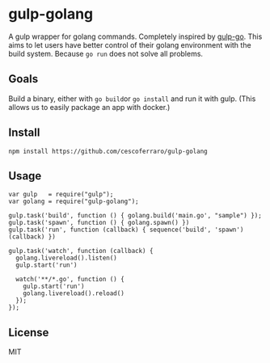 # gulp-golang

A gulp wrapper for golang commands. Completely inspired by [gulp-go](www.google.com).
This aims to let users have better control of their golang environment with the build system.
Because `go run` does not solve all problems.



## Goals

Build a binary, either with `go build`or `go install` and run it with gulp.
(This allows us to easily package an app with docker.)

## Install

    npm install https://github.com/cescoferraro/gulp-golang

## Usage

    var gulp   = require("gulp");
    var golang = require("gulp-golang");

    gulp.task('build', function () { golang.build('main.go', "sample") });
    gulp.task('spawn', function () { golang.spawn() })
    gulp.task('run', function (callback) { sequence('build', 'spawn')(callback) })

    gulp.task('watch', function (callback) {
      golang.livereload().listen()
      gulp.start('run')

      watch('**/*.go', function () {
        gulp.start('run')
        golang.livereload().reload()
      });
    });


## License

MIT
